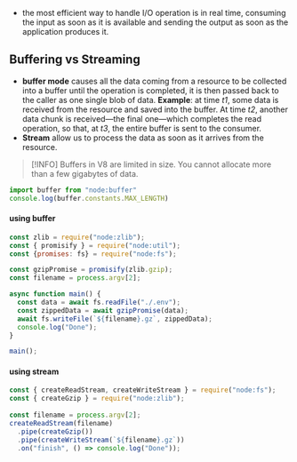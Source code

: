 - the most efficient way to handle I/O operation is in real time, consuming the input as soon as it is available and sending the output as soon as the application produces it.

## Buffering vs Streaming
- **buffer mode** causes all the data coming from a resource to be collected into a buffer until the operation is completed, it is then passed back to the caller as one single blob of data.
**Example**: at time _t1_, some data is received from the resource and saved into the buffer. At time _t2_, another data chunk is received—the final one—which completes the read operation, so that, at _t3_, the entire buffer is sent to the consumer.
- **Stream** allow us to process the data as soon as it arrives from the resource.

> [!INFO] Buffers in V8 are limited in size. You cannot allocate more than a few gigabytes of data.
```javascript
import buffer from "node:buffer"
console.log(buffer.constants.MAX_LENGTH)
```

#### using buffer
```javascript
const zlib = require("node:zlib");
const { promisify } = require("node:util");
const {promises: fs} = require("node:fs");

const gzipPromise = promisify(zlib.gzip);
const filename = process.argv[2];

async function main() {
  const data = await fs.readFile("./.env");
  const zippedData = await gzipPromise(data);
  await fs.writeFile(`${filename}.gz`, zippedData);
  console.log("Done");
}

main();
```

#### using stream
```javascript
const { createReadStream, createWriteStream } = require("node:fs");
const { createGzip } = require("node:zlib");
  
const filename = process.argv[2];
createReadStream(filename)
  .pipe(createGzip())
  .pipe(createWriteStream(`${filename}.gz`))
  .on("finish", () => console.log("Done"));
```